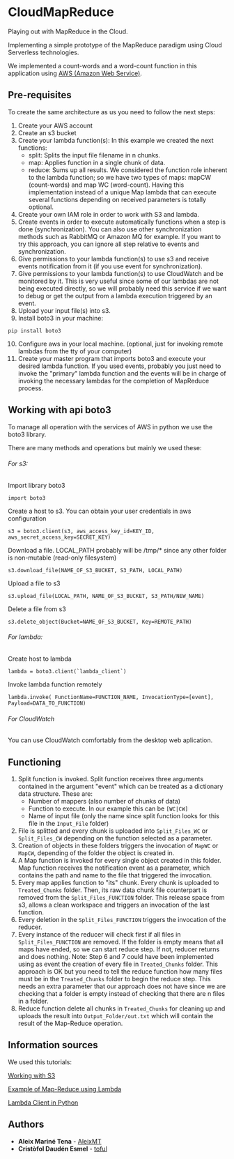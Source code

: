 # CloudMapReduce
Playing out with MapReduce in the Cloud.

Implementing a simple prototype of the MapReduce paradigm using Cloud Serverless technologies.

We implemented a count-words and a word-count function in this application using [AWS (Amazon Web Service)](https://aws.amazon.com/es/).


## Pre-requisites
To create the same architecture as us you need to follow the next steps:

1. Create your AWS account
2. Create an s3 bucket
3. Create your lambda function(s): In this example we created the next functions:
   - split: Splits the input file filename in n chunks.
   - map: Applies function in a single chunk of data.
   - reduce: Sums up all results.
   We considered the function role inherent to the lambda function; so we have two types of maps: mapCW (count-words) and map WC (word-count). Having this implementation instead of a unique Map lambda that can execute several functions depending on received parameters is totally optional.
4. Create your own IAM role in order to work with S3 and lambda.
5. Create events in order to execute automatically functions when a step is done (synchronization). You can also use other synchronization methods such as RabbitMQ or Amazon MQ for example. If you want to try this approach, you can ignore all step relative to events and synchronization.
6. Give permissions to your lambda function(s) to use s3 and receive events notification from it (if you use event for synchronization).
7. Give permissions to your lambda function(s) to use CloudWatch and be monitored by it. This is very useful since some of our lambdas are not being executed directly, so we will probably need this service if we want to debug or get the output from a lambda execution triggered by an event.
8. Upload your input file(s) into s3.
9. Install boto3 in your machine:
```
pip install boto3
```
10. Configure aws in your local machine. (optional, just for invoking remote lambdas from the tty of your computer) 
11. Create your master program that imports boto3 and execute your desired lambda function. If you used events, probably you just need to invoke the "primary" lambda function and the events will be in charge of invoking the necessary lambdas for the completion of MapReduce process.

## Working with api boto3
To manage all operation with the services of AWS in python we use the boto3 library. 

There are many methods and operations but mainly we used these:

###### For s3:

Import library boto3
```
import boto3 
```
Create a host to s3. You can obtain your user credentials in aws configuration
```
s3 = boto3.client(s3, aws_access_key_id=KEY_ID, aws_secret_access_key=SECRET_KEY) 
```
Download a file. LOCAL_PATH probably will be /tmp/* since any other folder is non-mutable (read-only filesystem)
```
s3.download_file(NAME_OF_S3_BUCKET, S3_PATH, LOCAL_PATH)
```
Upload a file to s3
```
s3.upload_file(LOCAL_PATH, NAME_OF_S3_BUCKET, S3_PATH/NEW_NAME) 
```
Delete a file from s3
```
s3.delete_object(Bucket=NAME_OF_S3_BUCKET, Key=REMOTE_PATH) 
```
###### For lambda:

Create host to lambda
```
lambda = boto3.client(`lambda_client`)
```
Invoke lambda function remotely
```
lambda.invoke( FunctionName=FUNCTION_NAME, InvocationType=[event], Payload=DATA_TO_FUNCTION)
```

###### For CloudWatch

You can use CloudWatch comfortably from the desktop web aplication.

## Functioning

1. Split function is invoked. Split function receives three arguments contained in the argument "event" which can be treated as a dictionary data structure. These are: 
   - Number of mappers (also number of chunks of data)
   - Function to execute. In our example this can be `[WC|CW]`
   - Name of input file (only the name since split function looks for this file in the `Input_File` folder)
2. File is splitted and every chunk is uploaded into `Split_Files_WC` or `Split_Files_CW` depending on the function selected as a parameter.
3. Creation of objects in these folders triggers the invocation of `MapWC` or `MapCW`, depending of the folder the object is created in.
4. A Map function is invoked for every single object created in this folder. Map function receives the notification event as a parameter, which contains the path and name to the file that triggered the invocation.
5. Every map applies function to "its" chunk. Every chunk is uploaded to `Treated_Chunks` folder. Then, its raw data chunk file counterpart is removed from the `Split_Files_FUNCTION` folder. This release space from s3, allows a clean workspace and triggers an invocation of the last function.
6. Every deletion in the `Split_Files_FUNCTION` triggers the invocation of the reducer.
7. Every instance of the reducer will check first if all files in `Split_Files_FUNCTION` are removed. If the folder is empty means that all maps have ended, so we can start reduce step. If not, reducer returns and does nothing.
Note: Step 6 and 7 could have been implemented using as event the creation of every file in `Treated_Chunks` folder. This approach is OK but you need to tell the reduce function how many files must be in the `Treated_Chunks` folder to begin the reduce step. This needs an extra parameter that our approach does not have since we are checking that a folder is empty instead of checking that there are n files in a folder.
8. Reduce function delete all chunks in `Treated_Chunks` for cleaning up and uploads the result into `Output_Folder/out.txt` which will contain the result of the Map-Reduce operation.

## Information sources

We used this tutorials:

[Working with S3](https://docs.aws.amazon.com/lambda/latest/dg/with-s3-example.html)

[Example of Map-Reduce using Lambda](https://github.com/awslabs/lambda-refarch-mapreduce)

[Lambda Client in Python](http://blog.cesarcd.com/2017/07/sample-aws-lambda-client-written-in.html)
## Authors

* **Aleix Mariné Tena** - [AleixMT](https://github.com/AleixMT)
* **Cristòfol Daudén Esmel** - [toful](https://github.com/toful)